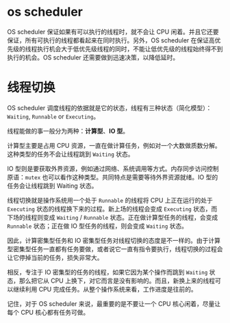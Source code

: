 # os scheduler

OS scheduler 保证如果有可以执行的线程时，就不会让 CPU 闲着。并且它还要保证，所有可执行的线程都看起来在同时执行。另外，OS scheduler 在保证高优先级的线程执行机会大于低优先级线程的同时，不能让低优先级的线程始终得不到执行的机会。OS scheduler 还需要做到迅速决策，以降低延时。



# 线程切换

OS scheduler 调度线程的依据就是它的状态，线程有三种状态（简化模型）：`Waiting`, `Runnable` or `Executing`。

线程能做的事一般分为两种：**计算型**、**IO 型**。

计算型主要是占用 CPU 资源，一直在做计算任务，例如对一个大数做质数分解。这种类型的任务不会让线程跳到 `Waiting` 状态。

IO 型则是要获取外界资源，例如通过网络、系统调用等方式。内存同步访问控制原语：`mutex` 也可以看作这种类型。共同特点是需要等待外界资源就绪。IO 型的任务会让线程跳到 Waiting 状态。

线程切换就是操作系统用一个处于 `Runnable` 的线程将 CPU 上正在运行的处于 `Executing` 状态的线程换下来的过程。新上场的线程会变成 `Executing` 状态，而下场的线程则变成 `Waiting` / `Runnable` 状态。正在做计算型任务的线程，会变成 `Runnable` 状态；正在做 IO 型任务的线程，则会变成 `Waiting` 状态。

因此，计算密集型任务和 IO 密集型任务对线程切换的态度是不一样的。由于计算型密集型任务一直都有任务要做，或者说它一直有指令要执行，线程切换的过程会让它停掉当前的任务，损失非常大。

相反，专注于 IO 密集型的任务的线程，如果它因为某个操作而跳到 `Waiting` 状态，那么把它从 CPU 上换下，对它而言是没有影响的。而且，新换上来的线程可以继续利用 CPU 完成任务。从整个操作系统来看，工作进度是往前的。

记住，对于 OS scheduler 来说，最重要的是不要让一个 CPU 核心闲着，尽量让每个 CPU 核心都有任务可做。

